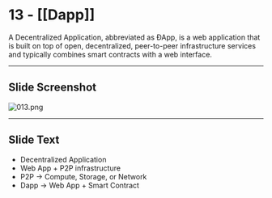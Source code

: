 # 13 - [[Dapp]]


A Decentralized Application, abbreviated as ÐApp, is a web application that is built on top of open, decentralized, peer-to-peer infrastructure services and typically combines smart contracts with a web interface.

___
## Slide Screenshot
![013.png](../images/ethereum101/013.png)
___
## Slide Text
- Decentralized Application
- Web App + P2P infrastructure
- P2P -> Compute, Storage, or Network
- Dapp -> Web App + Smart Contract